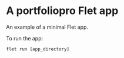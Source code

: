 # A portfoliopro Flet app

An example of a minimal Flet app.

To run the app:

```
flet run [app_directory]
```